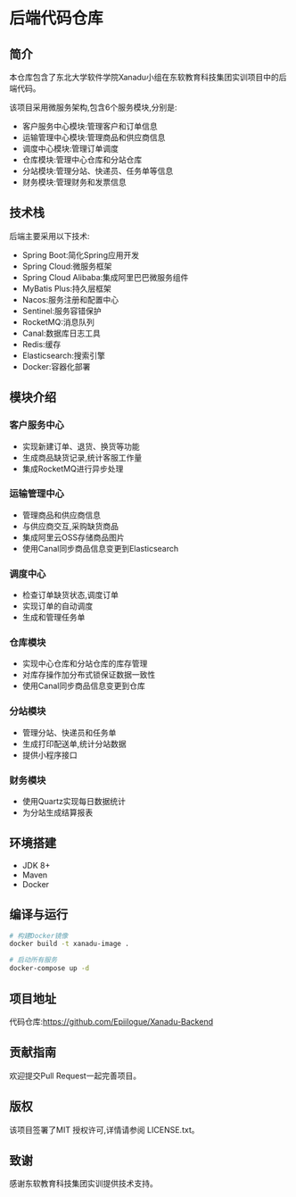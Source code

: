 # 后端代码仓库

## 简介

本仓库包含了东北大学软件学院Xanadu小组在东软教育科技集团实训项目中的后端代码。

该项目采用微服务架构,包含6个服务模块,分别是:

- 客户服务中心模块:管理客户和订单信息
- 运输管理中心模块:管理商品和供应商信息
- 调度中心模块:管理订单调度
- 仓库模块:管理中心仓库和分站仓库
- 分站模块:管理分站、快递员、任务单等信息
- 财务模块:管理财务和发票信息

## 技术栈

后端主要采用以下技术:

- Spring Boot:简化Spring应用开发
- Spring Cloud:微服务框架
- Spring Cloud Alibaba:集成阿里巴巴微服务组件
- MyBatis Plus:持久层框架
- Nacos:服务注册和配置中心
- Sentinel:服务容错保护
- RocketMQ:消息队列
- Canal:数据库日志工具
- Redis:缓存
- Elasticsearch:搜索引擎
- Docker:容器化部署

## 模块介绍

### 客户服务中心

- 实现新建订单、退货、换货等功能
- 生成商品缺货记录,统计客服工作量
- 集成RocketMQ进行异步处理

### 运输管理中心

- 管理商品和供应商信息
- 与供应商交互,采购缺货商品
- 集成阿里云OSS存储商品图片
- 使用Canal同步商品信息变更到Elasticsearch

### 调度中心

- 检查订单缺货状态,调度订单
- 实现订单的自动调度
- 生成和管理任务单

### 仓库模块

- 实现中心仓库和分站仓库的库存管理
- 对库存操作加分布式锁保证数据一致性
- 使用Canal同步商品信息变更到仓库

### 分站模块

- 管理分站、快递员和任务单
- 生成打印配送单,统计分站数据
- 提供小程序接口

### 财务模块

- 使用Quartz实现每日数据统计
- 为分站生成结算报表


## 环境搭建

- JDK 8+
- Maven
- Docker

## 编译与运行

```bash
# 构建Docker镜像
docker build -t xanadu-image .

# 启动所有服务  
docker-compose up -d
```

## 项目地址
代码仓库:https://github.com/Epiilogue/Xanadu-Backend

## 贡献指南
欢迎提交Pull Request一起完善项目。

## 版权
该项目签署了MIT 授权许可,详情请参阅 LICENSE.txt。

## 致谢
感谢东软教育科技集团实训提供技术支持。